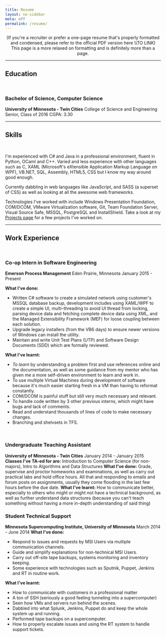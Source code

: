 ```yaml
---
title: Resume
layout: no-sidebar
meta: off
permalink: /resume/
---
```


<div style="text-align: center"> (If you're a recruiter or prefer a one-page resume that's properly formatted and condensed, please refer to the official PDF version here \\TO LINK) <br /> This page is a more relaxed on formatting and is definitely more than a page. </div>

------

## Education  
<br />

### Bachelor of Science, Computer Science
**University of Minnesota - Twin Cities**
College of Science and Engineering
Senior, Class of 2016
CGPA: 3.30

------

## Skills  
<br /> 

I'm experienced with C# and Java in a professional environment, fluent in Python, OCaml and C++. Varied and less experience with other languages such as C, XAML (Microsoft's eXtensible Application Markup Language on WPF), VB.NET, SQL, Assembly, HTML5, CSS but I know my way around good enough.

Currently dabbling in web languages like JavaScript, and SASS (a superset of CSS) as well as looking at all the awesome web frameworks.

Technologies I've worked with include Windows Presentation Foundation, COM/DCOM, VMware Virtualization software, Git, Team Foundation Server, Visual Source Safe, MSSQL, PostgreSQL and InstallShield. Take a look at my [Projects page](/projects/) for a few projects I've worked on.

------

## Work Experience    
<br />

### Co-op Intern in Software Engineering
**Emerson Process Management**
Eden Prairie, Minnesota
January 2015 - Present 

**What I've done:**
- Written C# software to create a simulated network using customer's MSSQL database backup, development includes using XAML/WPF to create a simple UI, multi-threading to avoid UI thread from locking, parsing device data and fetching complete device data using XML, and the Managed Extensibility Framework (MEF) for loose coupling between each solution.
- Upgrade legacy installers (from the VB6 days) to ensure newer versions of Windows can install the utility.
- Maintain and write Unit Test Plans (UTP) and Software Design Documents (SDD) which are formally reviewed.

**What I've learnt:**
- *To learn* by understanding a problem first and use references online and the documentation, as well as some guidance from my mentor who has given me a more self-driven environment to learn and work in.
- To use multiple Virtual Machines during development of software because it's much easier starting fresh in a VM than having to reformat constantly.
- COM/DCOM is painful stuff but still very much necessary and relevant.
- To handle code written by 3 other previous interns, which might have bugs and lack of comments.
- Read and understand thousands of lines of code to make necessary changes. 
- Branching and shelvsets in TFS.
<br />

### Undergraduate Teaching Assistant
**University of Minnesota - Twin Cities**
January 2014 - January 2015
**Classes I've TA-ed for are:** Introduction to Computer Science (for non-majors),  Intro to Algorithms and Data Structures
**What I've done:**	Grade, supervise and proctor homeworks and examinations, as well as carry out practical labs and hold office hours. All that and responding to emails and forum posts on assignments, usually they come flooding in the last few hours before the due date. 
**What I've learnt:** How to communicate better, especially to others who might or might not have a technical background, as well as further understand data structures (because you can't teach something without having a more in-depth understanding of said thing)
<br />

### Student Technical Support 
**Minnesota Supercomputing Institute, University of Minnesota**
March 2014 - June 2014
**What I've done:**
- Respond to issues and requests by MSI Users via multiple communication channels. 
- Guide and simplify explanations for non-technical MSI Users.
- Carry out off-site tape backups, systems monitoring and inventory keeping.
- Some experience with technologies such as Sputnik, Puppet, Jenkins and RT in routine work.

**What I've learnt:**
- How to communicate with customers in a professional matter
- A ton of SSH (seriously a good feeling tunneling into a supercomputer)
- Seen how VMs and servers run behind the scenes.
- Dabbled into what Splunk, Jenkins, Puppet do and keep the whole system up and running.
- Performed tape backups on a supercomputer. 
- How to properly escalate issues and using the RT system to handle support tickets.

